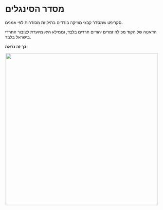 # מסדר הסינגלים
סקריפט שמסדר קבצי מוזיקה בודדים בתיקיות מסודרות לפי אמנים.

הדאטה של הקוד מכילה זמרים יהודים חרדים בלבד, וממילא היא מיועדת לציבור החרדי בישראל בלבד.

**כך זה נראה:**
<div id="header" align="center">
  <img src="https://user-images.githubusercontent.com/95597943/183309121-c5027add-6a87-47bc-916c-ad11ddb8d85e.png" width="500"/>
</div>
